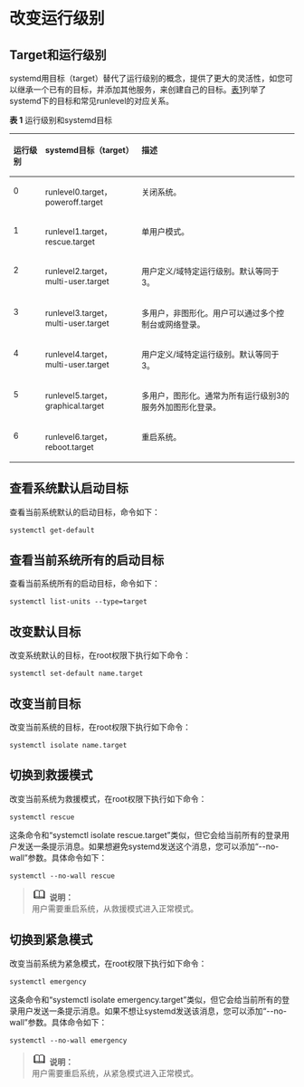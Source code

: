 # 改变运行级别<a name="ZH-CN_TOPIC_0182317340"></a>

## Target和运行级别<a name="zh-cn_topic_0151920939_s41a63cf99f74431da4f8226fb8702bbb"></a>

systemd用目标（target）替代了运行级别的概念，提供了更大的灵活性，如您可以继承一个已有的目标，并添加其他服务，来创建自己的目标。[表1](#zh-cn_topic_0151920939_t9af92c282ad240ea9a79fb08d26e8181)列举了systemd下的目标和常见runlevel的对应关系。

**表 1**  运行级别和systemd目标

<a name="zh-cn_topic_0151920939_t9af92c282ad240ea9a79fb08d26e8181"></a>
<table><thead align="left"><tr id="zh-cn_topic_0151920939_r6198e54b95054c25ad4cbf7f6a4d94a8"><th class="cellrowborder" valign="top" width="11.14%" id="mcps1.2.4.1.1"><p id="zh-cn_topic_0151920939_a8ca063ccd2b5493eaba60d772b3a210e"><a name="zh-cn_topic_0151920939_a8ca063ccd2b5493eaba60d772b3a210e"></a><a name="zh-cn_topic_0151920939_a8ca063ccd2b5493eaba60d772b3a210e"></a>运行级别</p>
</th>
<th class="cellrowborder" valign="top" width="33.78%" id="mcps1.2.4.1.2"><p id="zh-cn_topic_0151920939_ae345f9616c9e4b99b91537e14bf301fc"><a name="zh-cn_topic_0151920939_ae345f9616c9e4b99b91537e14bf301fc"></a><a name="zh-cn_topic_0151920939_ae345f9616c9e4b99b91537e14bf301fc"></a>systemd目标（target）</p>
</th>
<th class="cellrowborder" valign="top" width="55.08%" id="mcps1.2.4.1.3"><p id="zh-cn_topic_0151920939_a51d30f31c3494031a3cb05ad3f0f83b0"><a name="zh-cn_topic_0151920939_a51d30f31c3494031a3cb05ad3f0f83b0"></a><a name="zh-cn_topic_0151920939_a51d30f31c3494031a3cb05ad3f0f83b0"></a>描述</p>
</th>
</tr>
</thead>
<tbody><tr id="zh-cn_topic_0151920939_rf26e9f9e50504c07a370b9dc87a197c9"><td class="cellrowborder" valign="top" width="11.14%" headers="mcps1.2.4.1.1 "><p id="zh-cn_topic_0151920939_a6d80989a801f4bf4bb4546c17a7b3a33"><a name="zh-cn_topic_0151920939_a6d80989a801f4bf4bb4546c17a7b3a33"></a><a name="zh-cn_topic_0151920939_a6d80989a801f4bf4bb4546c17a7b3a33"></a>0</p>
</td>
<td class="cellrowborder" valign="top" width="33.78%" headers="mcps1.2.4.1.2 "><p id="zh-cn_topic_0151920939_a7d9fff8415094170a9f174a1dc243183"><a name="zh-cn_topic_0151920939_a7d9fff8415094170a9f174a1dc243183"></a><a name="zh-cn_topic_0151920939_a7d9fff8415094170a9f174a1dc243183"></a>runlevel0.target，poweroff.target</p>
</td>
<td class="cellrowborder" valign="top" width="55.08%" headers="mcps1.2.4.1.3 "><p id="zh-cn_topic_0151920939_a70514fee2f27437cbae934e8c574f997"><a name="zh-cn_topic_0151920939_a70514fee2f27437cbae934e8c574f997"></a><a name="zh-cn_topic_0151920939_a70514fee2f27437cbae934e8c574f997"></a>关闭系统。</p>
</td>
</tr>
<tr id="zh-cn_topic_0151920939_r1e5afff728cc4151b419680f76671293"><td class="cellrowborder" valign="top" width="11.14%" headers="mcps1.2.4.1.1 "><p id="zh-cn_topic_0151920939_a6bed301641504e7691830451ccd13084"><a name="zh-cn_topic_0151920939_a6bed301641504e7691830451ccd13084"></a><a name="zh-cn_topic_0151920939_a6bed301641504e7691830451ccd13084"></a>1</p>
</td>
<td class="cellrowborder" valign="top" width="33.78%" headers="mcps1.2.4.1.2 "><p id="zh-cn_topic_0151920939_af07325c424aa41fd91422796a8c5530a"><a name="zh-cn_topic_0151920939_af07325c424aa41fd91422796a8c5530a"></a><a name="zh-cn_topic_0151920939_af07325c424aa41fd91422796a8c5530a"></a>runlevel1.target，rescue.target</p>
</td>
<td class="cellrowborder" valign="top" width="55.08%" headers="mcps1.2.4.1.3 "><p id="zh-cn_topic_0151920939_a835efcb9d2ec42219ba2cf84f320006d"><a name="zh-cn_topic_0151920939_a835efcb9d2ec42219ba2cf84f320006d"></a><a name="zh-cn_topic_0151920939_a835efcb9d2ec42219ba2cf84f320006d"></a>单用户模式。</p>
</td>
</tr>
<tr id="zh-cn_topic_0151920939_re1071d4eed334f439f54040112b05c4a"><td class="cellrowborder" valign="top" width="11.14%" headers="mcps1.2.4.1.1 "><p id="zh-cn_topic_0151920939_zh-cn_topic_0072985277_p188013479275"><a name="zh-cn_topic_0151920939_zh-cn_topic_0072985277_p188013479275"></a><a name="zh-cn_topic_0151920939_zh-cn_topic_0072985277_p188013479275"></a>2</p>
</td>
<td class="cellrowborder" valign="top" width="33.78%" headers="mcps1.2.4.1.2 "><p id="zh-cn_topic_0151920939_a97565d2aa66a42bba4e87bd5a75413e8"><a name="zh-cn_topic_0151920939_a97565d2aa66a42bba4e87bd5a75413e8"></a><a name="zh-cn_topic_0151920939_a97565d2aa66a42bba4e87bd5a75413e8"></a>runlevel2.target，multi-user.target</p>
</td>
<td class="cellrowborder" valign="top" width="55.08%" headers="mcps1.2.4.1.3 "><p id="zh-cn_topic_0151920939_a99315964c38d404585856756e975fbfd"><a name="zh-cn_topic_0151920939_a99315964c38d404585856756e975fbfd"></a><a name="zh-cn_topic_0151920939_a99315964c38d404585856756e975fbfd"></a>用户定义/域特定运行级别。默认等同于3。</p>
</td>
</tr>
<tr id="zh-cn_topic_0151920939_rb065a846486b406690e8c4224a0a0ac9"><td class="cellrowborder" valign="top" width="11.14%" headers="mcps1.2.4.1.1 "><p id="zh-cn_topic_0151920939_zh-cn_topic_0072985277_p680154702718"><a name="zh-cn_topic_0151920939_zh-cn_topic_0072985277_p680154702718"></a><a name="zh-cn_topic_0151920939_zh-cn_topic_0072985277_p680154702718"></a>3</p>
</td>
<td class="cellrowborder" valign="top" width="33.78%" headers="mcps1.2.4.1.2 "><p id="zh-cn_topic_0151920939_a0180d9e5e866452ebd0ec8be94dc4f05"><a name="zh-cn_topic_0151920939_a0180d9e5e866452ebd0ec8be94dc4f05"></a><a name="zh-cn_topic_0151920939_a0180d9e5e866452ebd0ec8be94dc4f05"></a>runlevel3.target，multi-user.target</p>
</td>
<td class="cellrowborder" valign="top" width="55.08%" headers="mcps1.2.4.1.3 "><p id="zh-cn_topic_0151920939_a9c5a2a48aa5d49bf8e86a1cce1711303"><a name="zh-cn_topic_0151920939_a9c5a2a48aa5d49bf8e86a1cce1711303"></a><a name="zh-cn_topic_0151920939_a9c5a2a48aa5d49bf8e86a1cce1711303"></a>多用户，非图形化。用户可以通过多个控制台或网络登录。</p>
</td>
</tr>
<tr id="zh-cn_topic_0151920939_r18664cc2836d44fe885da978c6c79adc"><td class="cellrowborder" valign="top" width="11.14%" headers="mcps1.2.4.1.1 "><p id="zh-cn_topic_0151920939_ad74d7edb29204adc9591d864a447f04b"><a name="zh-cn_topic_0151920939_ad74d7edb29204adc9591d864a447f04b"></a><a name="zh-cn_topic_0151920939_ad74d7edb29204adc9591d864a447f04b"></a>4</p>
</td>
<td class="cellrowborder" valign="top" width="33.78%" headers="mcps1.2.4.1.2 "><p id="zh-cn_topic_0151920939_a41a472f2aee1422581fd6211325677ac"><a name="zh-cn_topic_0151920939_a41a472f2aee1422581fd6211325677ac"></a><a name="zh-cn_topic_0151920939_a41a472f2aee1422581fd6211325677ac"></a>runlevel4.target，multi-user.target</p>
</td>
<td class="cellrowborder" valign="top" width="55.08%" headers="mcps1.2.4.1.3 "><p id="zh-cn_topic_0151920939_adb972407bc9e4134bcb9fdb566ead611"><a name="zh-cn_topic_0151920939_adb972407bc9e4134bcb9fdb566ead611"></a><a name="zh-cn_topic_0151920939_adb972407bc9e4134bcb9fdb566ead611"></a>用户定义/域特定运行级别。默认等同于3。</p>
</td>
</tr>
<tr id="zh-cn_topic_0151920939_r0184cfc9111840b6be09d7621237f91b"><td class="cellrowborder" valign="top" width="11.14%" headers="mcps1.2.4.1.1 "><p id="zh-cn_topic_0151920939_aecd758e276a34d828c7f57d56aba812d"><a name="zh-cn_topic_0151920939_aecd758e276a34d828c7f57d56aba812d"></a><a name="zh-cn_topic_0151920939_aecd758e276a34d828c7f57d56aba812d"></a>5</p>
</td>
<td class="cellrowborder" valign="top" width="33.78%" headers="mcps1.2.4.1.2 "><p id="zh-cn_topic_0151920939_a0519be8c47be4ec4a47bd2942ebdee20"><a name="zh-cn_topic_0151920939_a0519be8c47be4ec4a47bd2942ebdee20"></a><a name="zh-cn_topic_0151920939_a0519be8c47be4ec4a47bd2942ebdee20"></a>runlevel5.target，graphical.target</p>
</td>
<td class="cellrowborder" valign="top" width="55.08%" headers="mcps1.2.4.1.3 "><p id="zh-cn_topic_0151920939_ad3463085cd604e0081dfffaa13efdad9"><a name="zh-cn_topic_0151920939_ad3463085cd604e0081dfffaa13efdad9"></a><a name="zh-cn_topic_0151920939_ad3463085cd604e0081dfffaa13efdad9"></a>多用户，图形化。通常为所有运行级别3的服务外加图形化登录。</p>
</td>
</tr>
<tr id="zh-cn_topic_0151920939_rdd9338b99fb2419fa9257a7a21e2774f"><td class="cellrowborder" valign="top" width="11.14%" headers="mcps1.2.4.1.1 "><p id="zh-cn_topic_0151920939_a7564c4a239924b33af88cbb8a34ec8dc"><a name="zh-cn_topic_0151920939_a7564c4a239924b33af88cbb8a34ec8dc"></a><a name="zh-cn_topic_0151920939_a7564c4a239924b33af88cbb8a34ec8dc"></a>6</p>
</td>
<td class="cellrowborder" valign="top" width="33.78%" headers="mcps1.2.4.1.2 "><p id="zh-cn_topic_0151920939_a86730dd7a4054dedbfd4562630d462e5"><a name="zh-cn_topic_0151920939_a86730dd7a4054dedbfd4562630d462e5"></a><a name="zh-cn_topic_0151920939_a86730dd7a4054dedbfd4562630d462e5"></a>runlevel6.target，reboot.target</p>
</td>
<td class="cellrowborder" valign="top" width="55.08%" headers="mcps1.2.4.1.3 "><p id="zh-cn_topic_0151920939_a473a6a5eca6c4b60a880ce8da3222f83"><a name="zh-cn_topic_0151920939_a473a6a5eca6c4b60a880ce8da3222f83"></a><a name="zh-cn_topic_0151920939_a473a6a5eca6c4b60a880ce8da3222f83"></a>重启系统。</p>
</td>
</tr>
</tbody>
</table>

## 查看系统默认启动目标<a name="zh-cn_topic_0151920939_s25ca4013a0784414a5edd3e0e160230a"></a>

查看当前系统默认的启动目标，命令如下：

```
systemctl get-default
```

## 查看当前系统所有的启动目标<a name="zh-cn_topic_0151920939_sd0bbd7d086014f039e017d7697f7f05a"></a>

查看当前系统所有的启动目标，命令如下：

```
systemctl list-units --type=target
```

## 改变默认目标<a name="zh-cn_topic_0151920939_s56ee9cb80ca0481ab3c670c7e40ff2e6"></a>

改变系统默认的目标，在root权限下执行如下命令：

```
systemctl set-default name.target
```

## 改变当前目标<a name="zh-cn_topic_0151920939_sead150d42fb2410a8c5feb936d2d9601"></a>

改变当前系统的目标，在root权限下执行如下命令：

```
systemctl isolate name.target
```

## 切换到救援模式<a name="zh-cn_topic_0151920939_s6b5aa28ee0e141f8a75288f6c1d6d936"></a>

改变当前系统为救援模式，在root权限下执行如下命令：

```
systemctl rescue
```

这条命令和“systemctl isolate rescue.target”类似，但它会给当前所有的登录用户发送一条提示消息。如果想避免systemd发送这个消息，您可以添加“--no-wall”参数。具体命令如下：

```
systemctl --no-wall rescue
```

>![](public_sys-resources/icon-note.gif) **说明：**   
>用户需要重启系统，从救援模式进入正常模式。  

## 切换到紧急模式<a name="zh-cn_topic_0151920939_s961f806e4a9e44b1825aa8a2442a093f"></a>

改变当前系统为紧急模式，在root权限下执行如下命令：

```
systemctl emergency
```

这条命令和“systemctl isolate emergency.target”类似，但它会给当前所有的登录用户发送一条提示消息。如果不想让systemd发送该消息，您可以添加“--no-wall”参数。具体命令如下：

```
systemctl --no-wall emergency
```

>![](public_sys-resources/icon-note.gif) **说明：**   
>用户需要重启系统，从紧急模式进入正常模式。  

